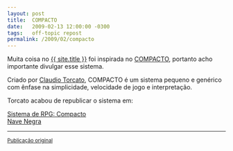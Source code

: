 ```yaml
---
layout: post
title:  COMPACTO
date:   2009-02-13 12:00:00 -0300
tags:   off-topic repost
permalink: /2009/02/compacto
---
```


Muita coisa no [{{ site.title }}](//hondaj.cacilhas.info/) foi inspirada no
[COMPACTO](http://claudiotorcato.wordpress.com/2009/02/13/sistema-de-rpg-compacto/),
portanto acho importante divulgar esse sistema.

Criado por [Claudio Torcato](http://claudiotorcato.wordpress.com/), COMPACTO é
um sistema pequeno e genérico com ênfase na simplicidade, velocidade de jogo e
interpretação.

Torcato acabou de republicar o sistema em:

<div class="text-center">
  <a href="http://claudiotorcato.wordpress.com/2009/02/13/sistema-de-rpg-compacto/">
    Sistema de RPG: Compacto
  </a><br/>
  <a href="http://claudiotorcato.wordpress.com/2009/02/13/nave-negra/">
    Nave Negra
  </a>
</div>

--------------------------------------------------------------------------------

<div class="text-right">
  <small>
    <a href="http://khondaj.blogspot.com/2009/02/compacto.html">
      Publicação original
    </a>
  </small>
</div>
